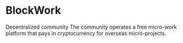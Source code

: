# BlockWork
Decentralized community The community operates a free micro-work platform that pays in cryptocurrency for overseas micro-projects.
